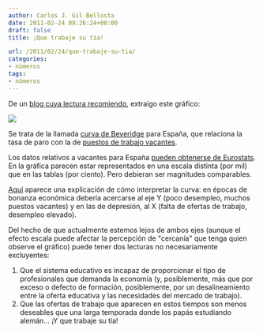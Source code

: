 ```yaml
---
author: Carlos J. Gil Bellosta
date: 2011-02-24 08:26:24+00:00
draft: false
title: ¡Que trabaje su tía!

url: /2011/02/24/que-trabaje-su-tia/
categories:
- números
tags:
- números
---
```


De un [blog cuya lectura recomiendo](http://www.fedeablogs.net/economia/?p=9207), extraigo este gráfico:


[![](/wp-uploads/2011/02/fig1b.png#center)
](/wp-uploads/2011/02/fig1b.png#center)


Se trata de la llamada [curva de Beveridge](http://en.wikipedia.org/wiki/Beveridge_curve) para España, que relaciona la tasa de paro con la de [puestos de trabajo vacantes](http://epp.eurostat.ec.europa.eu/statistics_explained/index.php/Glossary:Job_vacancy_rate).

Los datos relativos a vacantes para España [pueden obtenerse de Eurostats](http://epp.eurostat.ec.europa.eu/portal/page/portal/labour_market/job_vacancies/main_tables). En la gráfica parecen estar representados en una escala distinta (por mil) que en las tablas (por ciento). Pero debieran ser magnitudes comparables.

[Aquí](http://econfix.wordpress.com/2010/12/31/structural-unemployment-the-beveridge-curve/) aparece una explicación de cómo interpretar la curva: en épocas de bonanza económica debería acercarse al eje Y (poco desempleo, muchos puestos vacantes) y en las de depresión, al X (falta de ofertas de trabajo, desempleo elevado).

Del hecho de que actualmente estemos lejos de ambos ejes (aunque el efecto escala puede afectar la percepción de "cercanía" que tenga quien observe el gráfico) puede tener dos lecturas no necesariamente excluyentes:


1. Que el sistema educativo es incapaz de proporcionar el tipo de profesionales que demanda la economía (y, posiblemente, más que por exceso o defecto de formación, posiblemente, por un desalineamiento entre la oferta educativa y las necesidades del mercado de trabajo).
2. Que las ofertas de trabajo que aparecen en estos tiempos son menos deseables que una larga temporada donde los papás estudiando alemán... ¡Y que trabaje su tía!

